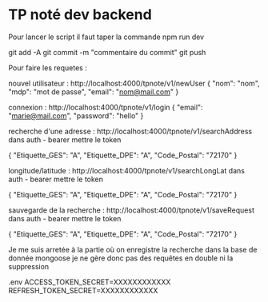 # TP noté dev backend

Pour lancer le script il faut taper la commande npm run dev


git add -A
git commit -m "commentaire du commit"
git push

Pour faire les requetes : 

nouvel utilisateur : 
http://localhost:4000/tpnote/v1/newUser
{
  "nom": "nom",
  "mdp": "mot de passe",
  "email": "nom@mail.com"
}

connexion : 
http://localhost:4000/tpnote/v1/login
{
  "email": "marie@mail.com",
  "password": "hello"
}

recherche d'une adresse : 
http://localhost:4000/tpnote/v1/searchAddress
dans auth - bearer mettre le token


{
    "Etiquette_GES": "A",
    "Etiquette_DPE": "A",
    "Code_Postal": "72170"
}

longitude/latitude :
http://localhost:4000/tpnote/v1/searchLongLat
dans auth - bearer mettre le token

{
    "Etiquette_GES": "A",
    "Etiquette_DPE": "A",
    "Code_Postal": "72170"
}


sauvegarde de la recherche : 
http://localhost:4000/tpnote/v1/saveRequest
dans auth - bearer mettre le token

{
    "Etiquette_GES": "A",
    "Etiquette_DPE": "A",
    "Code_Postal": "72170"
}

Je me suis arretée à la partie où on enregistre la recherche dans la base de donnée mongoose
je ne gère donc pas des requêtes en double ni la suppression


.env
ACCESS_TOKEN_SECRET=XXXXXXXXXXXX
REFRESH_TOKEN_SECRET=XXXXXXXXXXXX
